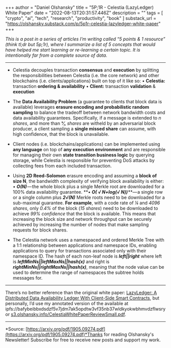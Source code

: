 +++
author = "Daniel Olshansky"
title = "5P;1R - Celestia (LazyLedger) White Paper"
date = "2022-08-13T20:31:57.446Z"
description = ""
tags = [
    "crypto", "ai", "tech", "research", "productivity", "book"
]
substack_url = "https://olshansky.substack.com/p/5p1r-celestia-lazyledger-white-paper"
+++

*This is a post in a series of articles I’m writing called “5 points & 1 resource” (think tl;dr but 5p;1r), where I summarize a list of 5 concepts that would have helped me start learning or re-learning a certain topic. It is intentionally far from a complete source of data.*

---

- Celestia decouples transaction **consensus** and **execution** by splitting the responsibilities between Celestia (i.e. the core network) and other blockchains (i.e. clients/applications) built on top of it like so:
• **Celestia:** transaction **ordering **&** availability**
• **Client:** transaction **validation** & **execution**

- The **Data Availability Problem** (a guarantee to clients that block data is available) leverages **erasure encoding **and** probabilistic random sampling** to balance the tradeoff between network bandwidth costs and data availability guarantees. Specifically, if a message is extended to *n shares*, and more than *ᵏ⁄ₙ shares* are witheld by an adversarial block producer, a client sampling a **single missed share** can assume, with high confidence, that the block is unavailable.

- Client nodes (i.e. blockchains/applications) can be implemented using **any language** on top of **any execution environment** and are responsible for managing their own **state transition business logic** by querying storage, while Celestia is responsible for preventing DoS attacks by collecting fees from each included transaction.

- Using **2D Reed-Solomon** erasure encoding and assuming a **block of size N**, the bandwidth complexity of verifying block availability is either:
• ***O(N)*** — the whole block plus a single Merkle root are downloaded for a 100% data availability guarantee.
**• *****O( √ N+log(√ N))***** **— a single row or a single column plus ***2√(N)*** Merkle roots need to be downloaded for a sub-maximal guarantee. **For example**, with a code rate of *¼* and *4096 shares*, only *0.4%* of the block (*15 shares*) need to be downloaded to achieve *99% confidence* that the block is available. This means that increasing the block size and network throughput can be securely achieved by increasing the number of nodes that make sampling requests for block shares.

- The Celestia network uses a namespaced and ordered Merkle Tree with a 1:1 relationship between applications and namespace IDs, enabling applications to query for transactions associated only with their namespace ID. The hash of each non-leaf node is ***left||right*** where left is ***leftMinNs||leftMaxNs||hash(x)*** and right is ***rightMinNs||rightMaxNs||hash(x)***, meaning that the node value can be used to determine the range of namespaces the subtree holds messages for.

---
There’s no better reference than the original white paper: [LazyLedger: A Distributed Data Availability Ledger With Client-Side Smart Contracts](https://arxiv.org/pdf/1905.09274.pdf), but personally, I’d use my annotated version of the available at ipfs://bafybeibbxdsdzf5v7jdm7ak5opdtw3vf35nb37wldkyokwbhmvdzflwsry or [s3.olshansky.info/CelestiaWhitePaperReviewSmall.pdf](http://s3.olshansky.info/CelestiaWhitePaperReviewSmall.pdf).

---
*Source: [https://arxiv.org/pdf/1905.09274.pdf](https://arxiv.org/pdf/1905.09274.pdf)*Thanks for reading Olshansky's Newsletter! Subscribe for free to receive new posts and support my work.